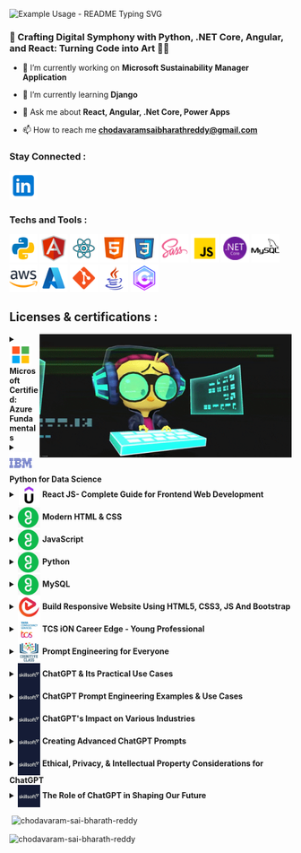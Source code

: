 <p>
    <img src="https://readme-typing-svg.demolab.com/?lines=Hello+<+developers/+>!    👋;Welcome+to+my+profile!;I+am+a+Full+Stack+Developer+💻👾👨‍💻&font=Orbitron&weight=800&size=45&color=6A5ACD&background=E6E6FA&center=true&width=980&height=200&duration=2500&pause=1000" alt="Example Usage - README Typing SVG">
</p>
<h3 align="left">🌟 Crafting Digital Symphony with Python, .NET Core, Angular, and React: Turning Code into Art 🎨🚀</h3>

- 🔭 I’m currently working on **Microsoft Sustainability Manager Application**

- 🌱 I’m currently learning **Django**

- 💬 Ask me about **React, Angular, .Net Core, Power Apps**

- 📫 How to reach me **chodavaramsaibharathreddy@gmail.com**

<h3 align="left">Stay Connected : </h3>
<p align="left">
    <a href="https://www.linkedin.com/in/chodavaram-sai-bharath-reddy-6ab3b1205/" target="_blank" >
        <img src="Icons/icon-linked-in.png" alt="chodavaram sai bharath reddy" height="50" width="50" />
    </a>
</p>

<h3 align="left">Techs and Tools : </h3>
<p align="left">
    <a href="https://www.python.org/" target="_blank" ><img src="Icons/icon-python.png" alt="python" width="50" height="50"/></a>
    <a href="https://angular.io/" target="_blank" ><img src="Icons/icon-angular.png" alt="angular icon" width="50" height="50" /></a>
    <a href="https://react.dev/" target="_blank" ><img src="Icons/icon-react.png" alt="react" width="50" height="50"/></a>
    <a href="https://www.w3schools.com/html/" target="_blank" ><img src="Icons/icon-html5.png" alt="html5" width="50" height="50"/></a>
    <a href="https://www.w3schools.com/css/" target="_blank" ><img src="Icons/icon-css.png" alt="css3" width="50" height="50"/></a>
    <a href="https://sass-lang.com/" target="_blank" ><img src="Icons/icon-sass.png" alt="sass" width="50" height="50"/></a>
    <a href="https://www.w3schools.com/js/" target="_blank" ><img src="Icons/icon-js.png" alt="java script" width="50" height="50"/></a>
    <a href="https://dotnet.microsoft.com/" target="_blank" ><img src="Icons/icon-dotnet-framework.png" alt="dotnet" width="50" height="50"/></a>
    <a href="https://www.mysql.com/" target="_blank" ><img src="Icons/icon-mysql.png" alt="mysql" width="50" height="50"/></a>
    <a href="https://aws.amazon.com/" target="_blank" ><img src="Icons/icon-aws.png" alt="aws" width="50" height="50"/></a>
    <a href="https://azure.microsoft.com/" target="_blank" ><img src="Icons/icon-azure.png" alt="azure" width="50" height="50"/></a>
    <a href="https://git-scm.com/" target="_blank" ><img src="Icons/icon-git.png" alt="git" width="50" height="50"/></a>
    <a href="https://www.java.com/" target="_blank" ><img src="Icons/icon-java.png" alt="java" width="50" height="50"/></a>
    <a href="https://www.geeksforgeeks.org/c-plus-plus" target="_blank"><img src="Icons/icon-c.png" alt="c plus plus" width="50" height="50"/></a>
</p>

## Licenses & certifications : 
<img align="right" src="Icons/icon-crazy.gif" alt="typing gif" width="450" height="220"/>
<details>
    <summary><img align="center" src="Icons/icon-microsoft.png" alt="microfost" width="40" height="40" /> <b>Microsoft Certified: Azure Fundamentals</b></summary>
    <p>Issued by: <b>Microsoft</b></p>
    <p>Credential ID : <b>I522-7659</b></p>
    <p><a href="https://credly.com/badges/8c58ef28-45af-4621-bdeb-340472b5790f"><b>Show Credential</b></a></p>
</details>
<details>
    <summary><img align="center" src="Icons/icon-ibm.png" alt="ibm" width="40" height="40" /> <b>Python for Data Science</b></summary>
    <p>Issued by: <b>IBM</b></p>
    <p>Credential ID : <b>7ca34c9d-7ac7-436b-88c5-49769ca99567</b></p>
    <p><a href="https://www.credly.com/badges/7ca34c9d-7ac7-436b-88c5-49769ca99567"><b>Show Credential</b></a></p>
</details>
<details>
    <summary><img align="center" src="Icons/icon-udemy.jpeg" alt="udemy" width="40" height="40" /> <b>React JS- Complete Guide for Frontend Web Development</b></summary>
    <p>Issued by: <b>Udemy</b></p>
    <p>Credential ID : <b>UC-14ccc1fa-ffe9-47d8-a3b6-c7b35c696197</b></p>
    <p><a href="https://www.udemy.com/certificate/UC-14ccc1fa-ffe9-47d8-a3b6-c7b35c696197/"><b>Show Credential</b></a></p>
</details>
<details>
    <summary><img align="center" src="Icons/icon-guvi.jpeg" alt="guvi" width="40" height="40" /> <b>Modern HTML & CSS</b></summary>
    <p>Issued by: <b>GUVI Geek Networks, IITM Research Park</b></p>
    <p>Credential ID : <b>Z6i3b1E62a1mz048S7</b></p>
    <p><a href="https://www.guvi.in/verify-certificate?id=Z6i3b1E62a1mz048S7"><b>Show Credential</b></a></p>
</details>
<details>
    <summary><img align="center" src="Icons/icon-guvi.jpeg" alt="guvi" width="40" height="40" /> <b>JavaScript</b></summary>
    <p>Issued by: <b>GUVI Geek Networks, IITM Research Park</b></p>
    <p>Credential ID : <b>06lw6940O63152jAHB</b></p>
    <p><a href="https://www.guvi.in/verify-certificate?id=06lw6940O63152jAHB"><b>Show Credential</b></a></p>
</details>
<details>
    <summary><img align="center" src="Icons/icon-guvi.jpeg" alt="guvi" width="40" height="40" /> <b>Python</b></summary>
    <p>Issued by: <b>GUVI Geek Networks, IITM Research Park</b></p>
    <p>Credential ID : <b>12Ag6a5c817M6t8m09</b></p>
    <p><a href="https://www.guvi.in/verify-certificate?id=12Ag6a5c817M6t8m09"><b>Show Credential</b></a></p>
</details>
<details>
    <summary><img align="center" src="Icons/icon-guvi.jpeg" alt="guvi" width="40" height="40" /> <b>MySQL</b></summary>
    <p>Issued by: <b>GUVI Geek Networks, IITM Research Park</b></p>
    <p>Credential ID : <b>K6I2vV42C617k4W76T</b></p>
    <p><a href="https://www.guvi.in/verify-certificate?id=K6I2vV42C617k4W76T"><b>Show Credential</b></a></p>
</details>
<details>
    <summary><img align="center" src="Icons/icon-educba.jpeg" alt="educba" width="40" height="40" /> <b>Build Responsive Website Using HTML5, CSS3, JS And Bootstrap</b></summary>
    <p>Issued by: <b>EDUCBA</b></p>
    <p>Credential ID : <b>XMOQOWPD3</b></p>
    <p><a href="https://www.educba.com/certificate/?c=XMOQOWPD3"><b>Show Credential</b></a></p>
</details>
<details>
    <summary><img align="center" src="Icons/icon-tcs.jpeg" alt="python" width="40" height="40" /> <b>TCS iON Career Edge - Young Professional</b></summary>
    <p>Issued by: <b>Tata Consultancy Services</b></p>
    <p>Credential ID : <b>119854-7999289-1016</b></p>
    <p><a href="https://learning.tcsionhub.in/LX/ecertificate/verification"><b>Show Credential</b></a></p>
</details>
<details>
    <summary><img align="center" src="Icons/icon-cognitive-class.jpeg" alt="cognitive class" width="40" height="40" /> <b>Prompt Engineering for Everyone</b></summary>
    <p>Issued by: <b>Cognitive Class</b></p>
    <p>Credential ID : <b>c535aec6f089496e8447487a42078119</b></p>
    <p><a href="https://courses.cognitiveclass.ai/certificates/c535aec6f089496e8447487a42078119"><b>Show Credential</b></a></p>
</details>
<details>
    <summary><img align="center" src="Icons/icon-skillsoft.jpeg" alt="Skillsoft" width="40" height="40" /> <b>ChatGPT & Its Practical Use Cases</b></summary>
    <p>Issued by: <b>Skillsoft</b></p>
    <p>Credential ID : <b>79159671</b></p>
    <p><a href="https://skillsoft.digitalbadges.skillsoft.com/c4f29987-7465-495e-a790-d960da73cd10"><b>Show Credential</b></a></p>
</details>
<details>
    <summary><img align="center" src="Icons/icon-skillsoft.jpeg" alt="Skillsoft" width="40" height="40" /> <b>ChatGPT Prompt Engineering Examples & Use Cases</b></summary>
    <p>Issued by: <b>Skillsoft</b></p>
    <p>Credential ID : <b>79238255</b></p>
    <p><a href="https://skillsoft.digitalbadges.skillsoft.com/d5f67452-a8d0-47e5-9c94-9e918cc41088"><b>Show Credential</b></a></p>
</details>
<details>
    <summary><img align="center" src="Icons/icon-skillsoft.jpeg" alt="Skillsoft" width="40" height="40" /> <b>ChatGPT's Impact on Various Industries</b></summary>
    <p>Issued by: <b>Skillsoft</b></p>
    <p>Credential ID : <b>79219160</b></p>
    <p><a href="https://skillsoft.digitalbadges.skillsoft.com/41185690-3e18-4cfc-b6b2-602e5f9c9bfd"><b>Show Credential</b></a></p>
</details>
<details>
    <summary><img align="center" src="Icons/icon-skillsoft.jpeg" alt="Skillsoft" width="40" height="40" /> <b>Creating Advanced ChatGPT Prompts</b></summary>
    <p>Issued by: <b>Skillsoft</b></p>
    <p>Credential ID : <b>79238034</b></p>
    <p><a href="https://skillsoft.digitalbadges.skillsoft.com/81820971-c829-401c-bc57-2e9b3db313a7"><b>Show Credential</b></a></p>
</details>
<details>
    <summary><img align="center" src="Icons/icon-skillsoft.jpeg" alt="Skillsoft" width="40" height="40" /> <b>Ethical, Privacy, & Intellectual Property Considerations for ChatGPT</b></summary>
    <p>Issued by: <b>Skillsoft</b></p>
    <p>Credential ID : <b>79238149</b></p>
    <p><a href="https://skillsoft.digitalbadges.skillsoft.com/3d91d1f9-7ad8-434c-88c1-2ec1df0abe49"><b>Show Credential</b></a></p>
</details>
<details>
    <summary><img align="center" src="Icons/icon-skillsoft.jpeg" alt="Skillsoft" width="40" height="40" /> <b>The Role of ChatGPT in Shaping Our Future</b></summary>
    <p>Issued by: <b>Skillsoft</b></p>
    <p>Credential ID : <b>79217664</b></p>
    <p><a href="https://skillsoft.digitalbadges.skillsoft.com/4e76e346-377a-47bf-b25a-fe7fc90a780a"><b>Show Credential</b></a></p>
</details>
    
<p>&nbsp;<img align="center" src="https://github-readme-stats.vercel.app/api?username=chodavaram-sai-bharath-reddy&show_icons=true&locale=en" alt="chodavaram-sai-bharath-reddy" /></p>

<p><img align="center" src="https://github-readme-streak-stats.herokuapp.com/?user=chodavaram-sai-bharath-reddy&" alt="chodavaram-sai-bharath-reddy" /></p>
